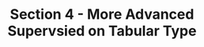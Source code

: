 ---
layout: post
title:  Section 4 - More Advanced Supervsied on Tabular Type
lectureVersion: current
---